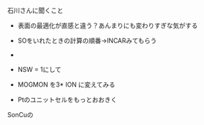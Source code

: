 石川さんに聞くこと
- 表面の最適化が直感と違う？あんまりにも変わりすぎな気がする
- SOをいれたときの計算の順番→INCARみてもらう
- 

- NSW = 1にして

- MOGMON を3* ION に変えてみる

- Ptのユニットセルをもっとおおきく

SonCuの